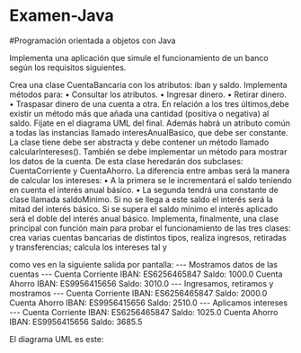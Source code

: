 # Examen-Java

#Programación orientada a objetos con Java

Implementa una aplicación que simule el funcionamiento de un banco según los requisitos siguientes.

Crea una clase CuentaBancaria con los atributos: iban y saldo. Implementa métodos para:
• Consultar los atributos.
• Ingresar dinero.
• Retirar dinero.
• Traspasar dinero de una cuenta a otra.
En relación a los tres últimos,debe existir un método más que añada una cantidad (positiva o negativa) al saldo. Fíjate en el diagrama UML del final.
Además habrá un atributo común a todas las instancias llamado interesAnualBasico, que debe ser constante.
La clase tiene debe ser abstracta y debe contener un método llamado
calcularIntereses(). También se debe implementar un método para mostrar los datos de la cuenta.
De esta clase heredarán dos subclases: CuentaCorriente y CuentaAhorro.
La diferencia entre ambas será la manera de calcular los intereses:
• A la primera se le incrementará el saldo teniendo en cuenta el interés anual básico.
• La segunda tendrá una constante de clase llamada saldoMinimo. Si no se llega a este saldo el interés será la mitad del interés básico. Si se supera el saldo mínimo el interés aplicado será el doble del interés anual básico. Implementa, finalmente, una clase principal con función main para probar el
funcionamiento de las tres clases: crea varias cuentas bancarias de distintos tipos, realiza ingresos, retiradas y transferencias; calcula los intereses tal y

como ves en la siguiente salida por pantalla:
--- Mostramos datos de las cuentas ---
Cuenta Corriente IBAN: ES6256465847 Saldo: 1000.0
Cuenta Ahorro IBAN: ES9956415656 Saldo: 3010.0
--- Ingresamos, retiramos y mostramos ---
Cuenta Corriente IBAN: ES6256465847 Saldo: 2000.0
Cuenta Ahorro IBAN: ES9956415656 Saldo: 2510.0
--- Aplicamos intereses ---
Cuenta Corriente IBAN: ES6256465847 Saldo: 1025.0
Cuenta Ahorro IBAN: ES9956415656 Saldo: 3685.5

El diagrama UML es este:
